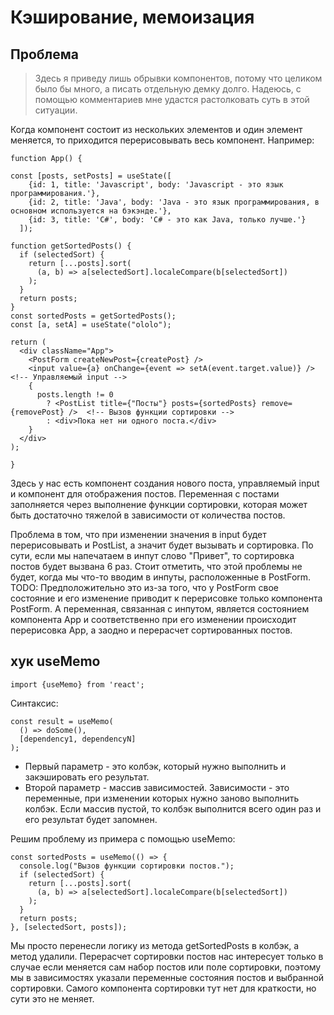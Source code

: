 # Кэширование, мемоизация

## Проблема

> Здесь я приведу лишь обрывки компонентов, потому что целиком было бы много, а писать отдельную демку долго. Надеюсь, с помощью комментариев мне удастся растолковать суть в этой ситуации.

Когда компонент состоит из нескольких элементов и один элемент меняется, то приходится перерисовывать весь компонент. Например:

```react
function App() {
    
const [posts, setPosts] = useState([
    {id: 1, title: 'Javascript', body: 'Javascript - это язык программирования.'},
    {id: 2, title: 'Java', body: 'Java - это язык программирования, в основном используется на бэкэнде.'},
    {id: 3, title: 'C#', body: 'C# - это как Java, только лучше.'}
  ]);

function getSortedPosts() {
  if (selectedSort) {
    return [...posts].sort(
      (a, b) => a[selectedSort].localeCompare(b[selectedSort])
    );
  }
  return posts;
}
const sortedPosts = getSortedPosts();
const [a, setA] = useState("ololo");

return (
  <div className="App">
    <PostForm createNewPost={createPost} />
    <input value={a} onChange={event => setA(event.target.value)} />  <!-- Управляемый input -->
    {
      posts.length != 0
        ? <PostList title={"Посты"} posts={sortedPosts} remove={removePost} />  <!-- Вызов функции сортировки -->
        : <div>Пока нет ни одного поста.</div>
    }
  </div>
);
    
}
```

Здесь у нас есть компонент создания нового поста, управляемый input и компонент для отображения постов. Переменная с постами заполняется через выполнение функции сортировки, которая может быть достаточно тяжелой в зависимости от количества постов.

Проблема в том, что при изменении значения в input будет перерисовывать и PostList, а значит будет вызывать и сортировка. По сути, если мы напечатаем в инпут слово "Привет", то сортировка постов будет вызвана 6 раз. Стоит отметить, что этой проблемы не будет, когда мы что-то вводим в инпуты, расположенные в PostForm. TODO: Предположительно это из-за того, что у PostForm свое состояние и его изменение приводит к перерисовке только компонента PostForm. А переменная, связанная с инпутом, является состоянием компонента App и соответственно при его изменении происходит перерисовка App, а заодно и перерасчет сортированных постов.

## хук useMemo

```react
import {useMemo} from 'react';
```

Синтаксис:

```react
const result = useMemo(
  () => doSome(),
  [dependency1, dependencyN]
);
```

* Первый параметр - это колбэк, который нужно выполнить и закэшировать его результат.
* Второй параметр - массив зависимостей. Зависимости - это переменные, при изменении которых нужно заново выполнить колбэк. Если массив пустой, то колбэк выполнится всего один раз и его результат будет запомнен.

Решим проблему из примера с помощью useMemo:

```react
const sortedPosts = useMemo(() => {
  console.log("Вызов функции сортировки постов.");
  if (selectedSort) {
    return [...posts].sort(
      (a, b) => a[selectedSort].localeCompare(b[selectedSort])
    );
  }
  return posts;
}, [selectedSort, posts]);
```

Мы просто перенесли логику из метода getSortedPosts в колбэк, а метод удалили. Перерасчет сортировки постов нас интересует только в случае если меняется сам набор постов или поле сортировки, поэтому мы в зависимостях указали переменные состояния постов и выбранной сортировки. Самого компонента сортировки тут нет для краткости, но сути это не меняет.



